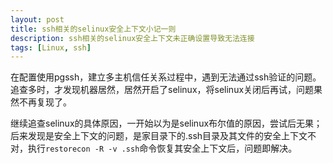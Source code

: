 ```yaml
---
layout: post
title: ssh相关的selinux安全上下文小记一则
description: ssh相关的selinux安全上下文未正确设置导致无法连接
tags: [Linux, ssh]
---
```


在配置使用pgssh，建立多主机信任关系过程中，遇到无法通过ssh验证的问题。追查多时，才发现机器居然，居然开启了selinux，将selinux关闭后再试，问题果然不再复现了。

继续追查selinux的具体原因，一开始以为是selinux布尔值的原因，尝试后无果；后来发现是安全上下文的问题，是家目录下的.ssh目录及其文件的安全上下文不对，执行`restorecon -R -v .ssh`命令恢复其安全上下文后，问题即解决。

